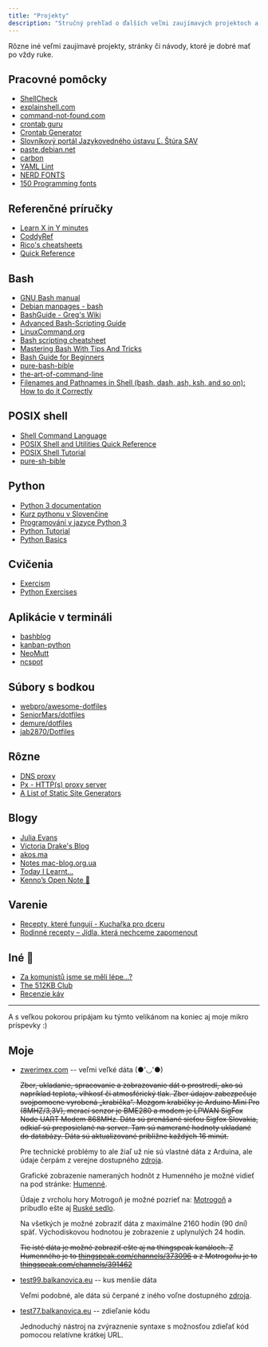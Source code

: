 ```yaml
---
title: "Projekty"
description: "Stručný prehľad o ďalších veľmi zaujímavých projektoch a stránkach."
---
```


Rôzne iné veľmi zaujímavé projekty, stránky či návody, ktoré je dobré mať po vždy ruke.

## Pracovné pomôcky

- [ShellCheck](https://www.shellcheck.net/)
- [explainshell.com](https://explainshell.com/)
- [command-not-found.com](https://command-not-found.com/)
- [crontab guru](https://crontab.guru/)
- [Crontab Generator](https://crontab-generator.org/)
- [Slovníkový portál Jazykovedného ústavu Ľ. Štúra SAV](https://slovnik.juls.savba.sk/)
- [paste.debian.net](https://paste.debian.net/)
- [carbon](https://carbon.now.sh/)
- [YAML Lint](https://www.yamllint.com/)
- [NERD FONTS](https://www.nerdfonts.com/)
- [150 Programming fonts](https://www.programmingfonts.org/)

## Referenčné príručky

- [Learn X in Y minutes](https://learnxinyminutes.com/)
- [CoddyRef](https://ref.coddy.tech/)
- [Rico's cheatsheets](https://devhints.io/)
- [Quick Reference](https://quickref.me/)

## Bash

- [GNU Bash manual](https://www.gnu.org/software/bash/manual/)
- [Debian manpages - bash](https://manpages.debian.org/bookworm/bash/bash.1.en.html)
- [BashGuide - Greg's Wiki](https://mywiki.wooledge.org/BashGuide)
- [Advanced Bash-Scripting Guide](https://tldp.org/LDP/abs/html/)
- [LinuxCommand.org](https://linuxcommand.org/)
- [Bash scripting cheatsheet](https://devhints.io/bash)
- [Mastering Bash With Tips And Tricks](https://www.shell-tips.com/bash/#gsc.tab=0)
- [Bash Guide for Beginners](https://linuxreviews.org/Category:Bash_Guide_for_Beginners)
- [pure-bash-bible](https://github.com/dylanaraps/pure-bash-bible)
- [the-art-of-command-line](https://github.com/jlevy/the-art-of-command-line?tab=readme-ov-file)
- [Filenames and Pathnames in Shell (bash, dash, ash, ksh, and so on): How to do it Correctly](https://dwheeler.com/essays/filenames-in-shell.html)

## POSIX shell

- [Shell Command Language](https://pubs.opengroup.org/onlinepubs/9799919799/utilities/V3_chap02.html)
- [POSIX Shell and Utilities Quick Reference](https://shellhaters.org/)
- [POSIX Shell Tutorial](https://www.grymoire.com/Unix/Sh.html)
- [pure-sh-bible](https://github.com/dylanaraps/pure-sh-bible)

## Python

- [Python 3 documentation](https://docs.python.org/3/index.html)
- [Kurz pythonu v Slovenčine](https://www.youtube.com/playlist?list=PLNAMH_0HgWT9kaV-i51FxrsPO9r1YZqxk)
- [Programování v jazyce Python 3](https://howto.py.cz/)
- [Python Tutorial](https://www.w3schools.com/python/default.asp)
- [Python Basics](https://www.pythontutorial.net/python-basics/)

## Cvičenia

- [Exercism](https://exercism.org/dashboard)
- [Python Exercises](https://www.hackinscience.org/exercises/)

## Aplikácie v termináli

- [bashblog](https://github.com/cfenollosa/bashblog)
- [kanban-python](https://github.com/Zaloog/kanban-python)
- [NeoMutt](https://neomutt.org/)
- [ncspot](https://github.com/hrkfdn/ncspot)

## Súbory s bodkou

- [webpro/awesome-dotfiles](https://github.com/webpro/awesome-dotfiles)
- [SeniorMars/dotfiles](https://github.com/SeniorMars/dotfiles)
- [demure/dotfiles](https://github.com/demure/dotfiles)
- [jab2870/Dotfiles](https://git.jonathanh.co.uk/jab2870/Dotfiles)

## Rôzne

- [DNS proxy](https://github.com/AdguardTeam/dnsproxy)
- [Px - HTTP(s) proxy server](https://github.com/genotrance/px)
- [A List of Static Site Generators](https://jamstack.org/generators/)

## Blogy

- [Julia Evans](https://jvns.ca/)
- [Victoria Drake's Blog](https://victoria.dev/blog/)
- [akos.ma](https://akos.ma/)
- [Notes mac-blog.org.ua](https://mac-blog.org.ua/)
- [Today I Learnt…](https://til.codeinthehole.com/)
- [Kenno’s Open Note 👋](https://blog.khmersite.net/)

## Varenie

- [Recepty, které fungují - Kuchařka pro dceru](https://www.kucharkaprodceru.cz/recepty/)
- [Rodinné recepty – Jídla, která nechceme zapomenout](https://www.pixy.cz/kucharka/)

## Iné 🖖

- [Za komunistů jsme se měli lépe…?](https://www.zakomunistu.cz/)
- [The 512KB Club](https://512kb.club/)
- [Recenzie káv](https://blogokave.sk/recenzie-kav-blog-o-kave/)

---

A s veľkou pokorou pripájam ku týmto velikánom na koniec aj moje mikro príspevky :)

## Moje

- [zwerimex.com](https://zwerimex.com/) -- veľmi veľké dáta (●'◡'●)

    ~~Zber, ukladanie, spracovanie a zobrazovanie dát o prostredí, ako sú napríklad teplota, vlhkosť či atmosférický tlak. Zber údajov zabezpečuje svojpomocne vyrobená „krabička“. Mozgom krabičky je Arduino Mini Pro (8MHZ/3,3V), merací senzor je BME280 a modem je LPWAN SigFox Node UART Modem 868MHz. Dáta sú prenášané sieťou Sigfox Slovakia, odkiaľ sú preposielané na server. Tam sú namerané hodnoty ukladané do databázy. Dáta sú aktualizované približne každých 16 minút.~~

    Pre technické problémy to ale žiaľ už nie sú vlastné dáta z Arduina, ale údaje čerpám z verejne dostupného [zdroja](https://openweathermap.org/current).

    Grafické zobrazenie nameraných hodnôt z Humenného je možné vidieť na pod stránke: [Humenné](https://zwerimex.com/humenne).

    Údaje z vrcholu hory Motrogoň je možné pozrieť na: [Motrogoň](https://zwerimex.com/motrogon) a pribudlo ešte aj [Ruské sedlo](https://zwerimex.com/ruske_sedlo).

    Na všetkých je možné zobraziť dáta z maximálne 2160 hodín (90 dní) späť. Východiskovou hodnotou je zobrazenie z uplynulých 24 hodín.

    ~~Tie isté dáta je možné zobraziť ešte aj na thingspeak kanáloch. Z Humenného je to [thingspeak.com/channels/373096](https://thingspeak.com/channels/373096) a z Motrogoňu je to [thingspeak.com/channels/391462](https://thingspeak.com/channels/391462)~~

- [test99.balkanovica.eu](https://test99.balkanovica.eu/) -- kus menšie dáta

    Veľmi podobné, ale dáta sú čerpané z iného voľne dostupného [zdroja](https://open-meteo.com/).

- [test77.balkanovica.eu](https://test77.balkanovica.eu/) -- zdieľanie kódu

    Jednoduchý nástroj na zvýraznenie syntaxe s možnosťou zdieľať kód pomocou relatívne krátkej URL.

